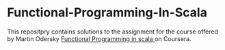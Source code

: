 # Functional-Programming-In-Scala
This repositpry contains solutions to the assignment for the course offered by Martin Odersky [Functional Programming in scala ](https://www.coursera.org/learn/progfun1) on Coursera.
